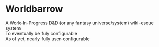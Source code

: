 
# Worldbarrow

A Work-In-Progress D&D (or any fantasy universe/system) wiki-esque system  
To eventually be fuly configurable  
As of yet, nearly fully user-configurable
